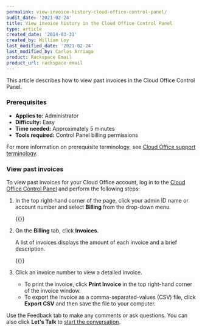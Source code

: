 ```yaml
---
permalink: view-invoice-history-cloud-office-control-panel/
audit_date: '2021-02-24'
title: View invoice history in the Cloud Office Control Panel
type: article
created_date: '2014-03-31'
created_by: William Loy
last_modified_date: '2021-02-24'
last_modified_by: Carlos Arriaga
product: Rackspace Email
product_url: rackspace-email
---
```


This article describes how to view past invoices in the Cloud Office Control Panel.

### Prerequisites

- **Applies to:** Administrator
- **Difficulty:** Easy
- **Time needed:** Approximately 5 minutes
- **Tools required:**  Control Panel billing permissions

For more information on prerequisite terminology, see [Cloud Office support terminology](/support/how-to/cloud-office-support-terminology).

### View past invoices

To view past invoices for your Cloud Office account, log in to the
[Cloud Office Control Panel](https://cp.rackspace.com/) and perform the following
steps:

1. In the top right-hand corner of the page, click your admin ID name or account number and select **Billing** from the drop-down menu.

    {{<image src="picture1.png" alt="" title="">}}

2. On the **Billing** tab, click **Invoices**.

   A list of invoices displays the amount of each invoice and a brief description.

   {{<image src="picture2.png" alt="" title="">}}

3. Click an invoice number to view a detailed invoice.

   - To print the invoice, click **Print Invoice** in the top right-hand corner of the invoice window.
   - To export the invoice as a comma-separated-values (CSV) file, click **Export CSV** and then save the file to your computer.

Use the Feedback tab to make any comments or ask questions. You can also click
**Let's Talk** to [start the conversation](https://www.rackspace.com/). 
